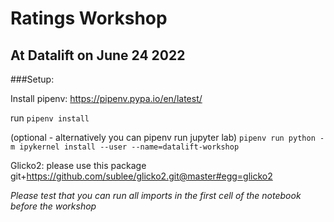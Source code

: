 # Ratings Workshop
## At Datalift on June 24 2022

###Setup:

Install pipenv: https://pipenv.pypa.io/en/latest/

run `pipenv install`

(optional - alternatively you can pipenv run jupyter lab) `pipenv run python -m ipykernel install --user --name=datalift-workshop`

Glicko2: please use this package git+https://github.com/sublee/glicko2.git@master#egg=glicko2


*Please test that you can run all imports in the first cell of the notebook before the workshop*
